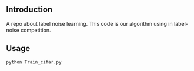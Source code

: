 ## Introduction

A repo about label noise learning. This code is our algorithm using in label-noise competition.

## Usage
```bash
python Train_cifar.py
```
